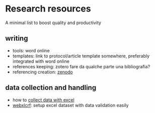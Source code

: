# Research resources
A minimal list to boost quality and productivity

## writing
- tools: word online
- templates: link to protocol/article template somewhere, preferably 
  integrated with word online
- references keeping: zotero
  fare da qualche parte una bibliografia?
- referencing creation: [zenodo](https://zenodo.org/)

## data collection and handling
- how to [collect data with excel](https://doi.org/10.5281/zenodo.7784704)
- [webxlcrf](https://share.streamlit.io/lbraglia/webxlcrf/main): setup
  excel dataset with data validation easily


